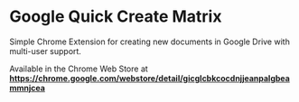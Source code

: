 Google Quick Create Matrix
========================

Simple Chrome Extension for creating new documents in Google Drive with multi-user support.

Available in the Chrome Web Store at **https://chrome.google.com/webstore/detail/gicglcbkcocdnjjeanpalgbeammnjcea**
